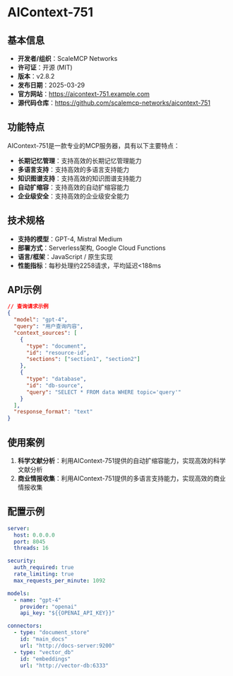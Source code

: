 # AIContext-751

## 基本信息

- **开发者/组织**：ScaleMCP Networks
- **许可证**：开源 (MIT)
- **版本**：v2.8.2
- **发布日期**：2025-03-29
- **官方网站**：https://aicontext-751.example.com
- **源代码仓库**：https://github.com/scalemcp-networks/aicontext-751

## 功能特点

AIContext-751是一款专业的MCP服务器，具有以下主要特点：

- **长期记忆管理**：支持高效的长期记忆管理能力
- **多语言支持**：支持高效的多语言支持能力
- **知识图谱支持**：支持高效的知识图谱支持能力
- **自动扩缩容**：支持高效的自动扩缩容能力
- **企业级安全**：支持高效的企业级安全能力


## 技术规格

- **支持的模型**：GPT-4, Mistral Medium
- **部署方式**：Serverless架构, Google Cloud Functions
- **语言/框架**：JavaScript / 原生实现
- **性能指标**：每秒处理约2258请求，平均延迟<188ms

## API示例

```json
// 查询请求示例
{
  "model": "gpt-4",
  "query": "用户查询内容",
  "context_sources": [
    {
      "type": "document",
      "id": "resource-id",
      "sections": ["section1", "section2"]
    },
    {
      "type": "database",
      "id": "db-source",
      "query": "SELECT * FROM data WHERE topic='query'"
    }
  ],
  "response_format": "text"
}
```

## 使用案例

1. **科学文献分析**：利用AIContext-751提供的自动扩缩容能力，实现高效的科学文献分析
2. **商业情报收集**：利用AIContext-751提供的多语言支持能力，实现高效的商业情报收集


## 配置示例

```yaml
server:
  host: 0.0.0.0
  port: 8045
  threads: 16

security:
  auth_required: true
  rate_limiting: true
  max_requests_per_minute: 1092

models:
  - name: "gpt-4"
    provider: "openai"
    api_key: "${{OPENAI_API_KEY}}"

connectors:
  - type: "document_store"
    id: "main_docs"
    url: "http://docs-server:9200"
  - type: "vector_db"
    id: "embeddings"
    url: "http://vector-db:6333"
```